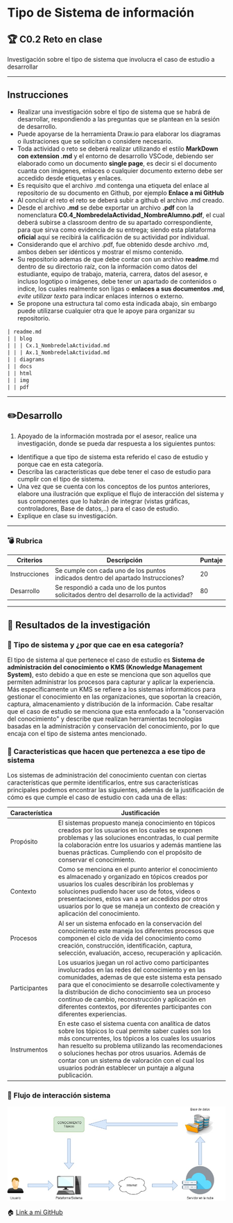 Tipo de Sistema de información
==============================

:trophy: C0.2 Reto en clase
--------------------------------------------------------------------------------------------------------------------------------------------------------------------------------------------------------------------------------------------------------------------------------------------------------------------------------------------------------------------------------------------------------------------------------------------------------------------------------------------------------------------------------------------------------------------------------------------------------------------------------------------------------------------------------------------------------------------------------------------------------------------------------------------------------------------------------------------------------------------------------------------------------------------------------------------------------------------------------------------------------------------------------------------------------------------------------------------------------------------------------------------------------------------------------------------------------------------------------------------------------------------------------------------------------------------------------------------------------------------------------------------------------------------------------------------------------------------------------------------------------------------------------------------------------------------------------------------------------------------------------------------------------------------------------------------------------------------------------------------------------------------------------------------------------------------------------------------------------------------------------------------------------------------------------------------------------------------------------------------------------------------------------------------------------------------------------------------------------------------------------------------------------------------------------------------------------------------------------------------------------------------------------------------------------------------------------------------------------------------------------------------------------------------------------------------------------------------------------------------------------------------------------------------------------------------------------------------------------------------------------------------------------------------------------------------------------------------------------------------------------------------------------------------------------------------------------------------------------------------------------------------------------------------------------------------------------------------------------------------------------------------------------------------------------------------------------------------------------------------------------------------------------------------------------------------------------------------------------------------------------------------------------------------------------------------------------------------------------------------------------------------------------------------------------------------------------------------------------------------------------------------------------------------------------------------------------------------------------------------------------------------------------------------------------------------------------------------------------------------------------------------------------------------------------------------------------------------------------------------------------------------------------------------------------------------------------------------------------------------------------------------------------------------------------------------------------------------------------------------------------------------------------------------------------------------------------------------------------------------------------------------------------------------------------------------------------------------------------------------------------------------------------------------------------------------------------------------------------------------------------------------------------------------------------------------------------------------------------------------------------------------------------------------------------------------------------------------------------------------------------------------------------------------------------------------------------------------------------------------------------------------------------------------------------------------------------------------------------------------------------------------------------------------------------------------------------------------------------------------------------------------------------------------------------------------------------------------------------------------------------------------------------------------------------------------------------------------------------------------------------------------------------------------------------------------------------------------------------------------------------------------------------------------------------------------------------------------------------------------------------------------------------------------------------------------------------------------------------------------------------------------------------------------------------------------------------------------------------------------------------------------------------------------------------------------------------------------------------------------------------------------------------------------------------------------------------------------------------------------------------------------------------------------------------------------------------------------------------------------------------------------------------------------------------------------------------------------------------------------------------------------------------------------------------------------------------------------------------------------------------------------------------------------------------------------------------------------------------------------------------------------------------------------------------------------------------------------------------------------------------------------------------------------------------------------------------------------------------------------------------------------------------------------------------------------------------------------------------------------------------------------------------------------------------------------------------------------------------------------------------------------------------------------------------------------------------------------------------------------------------------------------------------------------------------------------------------------------------------------------------------------------------------------------------------------------------------------------------------------------------------------------------------------------------------------------------------------------------------------------------------------------------------------------------------------------------------------

Investigación sobre el tipo de sistema que involucra el caso de estudio
a desarrollar

* * * * *

Instrucciones
-------------

-   Realizar una investigación sobre el tipo de sistema que se habrá de
    desarrollar, respondiendo a las preguntas que se plantean en la
    sesión de desarrollo.
-   Puede apoyarse de la herramienta Draw.io para elaborar los diagramas
    o ilustraciones que se solicitan o considere necesario.
-   Toda actividad o reto se deberá realizar utilizando el estilo
    **MarkDown con extension .md** y el entorno de desarrollo VSCode,
    debiendo ser elaborado como un documento **single page**, es decir
    si el documento cuanta con imágenes, enlaces o cualquier documento
    externo debe ser accedido desde etiquetas y enlaces.
-   Es requisito que el archivo .md contenga una etiqueta del enlace al
    repositorio de su documento en Github, por ejemplo **Enlace a mi
    GitHub**
-   Al concluir el reto el reto se deberá subir a github el archivo .md
    creado.
-   Desde el archivo **.md** se debe exportar un archivo **.pdf** con la
    nomenclatura **C0.4\_NombredelaActividad\_NombreAlumno.pdf**, el
    cual deberá subirse a classroom dentro de su apartado
    correspondiente, para que sirva como evidencia de su entrega; siendo
    esta plataforma **oficial** aquí se recibirá la calificación de su
    actividad por individual.
-   Considerando que el archivo .pdf, fue obtenido desde archivo .md,
    ambos deben ser idénticos y mostrar el mismo contenido.
-   Su repositorio ademas de que debe contar con un archivo
    **readme**.md dentro de su directorio raíz, con la información como
    datos del estudiante, equipo de trabajo, materia, carrera, datos del
    asesor, e incluso logotipo o imágenes, debe tener un apartado de
    contenidos o indice, los cuales realmente son ligas o **enlaces a
    sus documentos .md**, *evite utilizar texto* para indicar enlaces
    internos o externo.
-   Se propone una estructura tal como esta indicada abajo, sin embargo
    puede utilizarse cualquier otra que le apoye para organizar su
    repositorio.

``` {.hljs}
| readme.md
| | blog
| | | Cx.1_NombredelaActividad.md
| | | Ax.1_NombredelaActividad.md
| | diagrams
| | docs
| | html
| | img
| | pdf    
```

* * * * *

:pencil2:Desarrollo
-----------------------------------------------------------------------------------------------------------------------------------------------------------------------------------------------------------------------------------------------------------------------------------------------------------------------------------------------------------------------------------------------------------------------------------------------------------------------------------------------------------------------------------------------------------------------------------------------------------------------------------------------------------------------------------------------------------------------------------------------------------------------------------------------------------------------------------------------------------------------------------------------------------------------------------------------------------------------------------------------------------------------------------------------------------------------------------------------------------------------------------------------------------------------------------------------------------------------------------------------------------------------------------------------------------------------------------------------------------------------------------------------------------------------------------------------------------------------------------------------------------------------------------------------------------------------------------------------------------------------------------------------------------------------------------------------------------------------------------------------------------------------------------------------------------------------------------------------------------------------------------------------------------------------------------------------------------------------------------------------------------------------------------------------------------------------------------------------------------------------------------------------------------------------------------------------------------------------------------------------------------------------------------------------------------------------------------------------------------------------------------------------------------------------------------------------------------------------------------------------------------------------------------------------------------------------------------------------------------------------------------------------------------------------------------------------------------------------------------------------------------------------------------------------------------------------------------------------------------------------------------------------------------------------------------------------------------------------------------------------------------------------------------------------------------------------------------------------------------------------------------------------------------------------------------------------------------------------------------------------------------------------------------------------------------------------------------------------------------------------------------------------------------------------------------------------------------------------------------------------------------------------------------------------------------------------------------------------------------------------------------------------------------------------------------------------------------------------------------------------------------------------------------------------------------------------------------------------------------------------------------------------------------------------------------------------------------------------------------------------------------------------------------------------------------------------------------------------------------------------------------------------------------------------------------------------------------------------------------------------------------------------------------------------------------------------------------------------------------------------------------------------------------------------------------------------------------------------------------------------------------------------------------------------------------------------------------------------------------------------------------------------------------------------------------------------------------------------------------------------------------------------------------------------------------------------------------------------------------------------------------------------------------------------------------------------------------------------------------------------------------------------------------------------------------------------------------------------------------------------------------------------------------------------------------------------------------------------------------------------------------------------------------------------------------------------------------------------------------------------------------------------------------------------------------------------------------------------------------------------------------------------------------------------------------------------------------------------------------------------------------------------------------------------------------------------------------------------------------------------------------------------------------------------------------------------------------------------------------------------------------------------------------------------------------------------------------------------------------------------------------------------------------------------------------------------------------------------------------------

1.  Apoyado de la información mostrada por el asesor, realice una
    investigación, donde se pueda dar respuesta a los siguientes puntos:

-   Identifique a que tipo de sistema esta referido el caso de estudio y
    porque cae en esta categoría.
-   Describa las características que debe tener el caso de estudio para
    cumplir con el tipo de sistema.
-   Una vez que se cuenta con los conceptos de los puntos anteriores,
    elabore una ilustración que explique el flujo de interacción del
    sistema y sus componentes que lo habrán de integrar (vistas
    gráficas, controladores, Base de datos,..) para el caso de estudio.
-   Explique en clase su investigación.

* * * * *

### :bomb: Rubrica

  |Criterios      | Descripción                                                                                | Puntaje |
  |---------------| ------------------------------------------------------------------------------------------ |---------|
  |Instrucciones  |Se cumple con cada uno de los puntos indicados dentro del apartado Instrucciones?           | 20      |
  |Desarrollo     |Se respondió a cada uno de los puntos solicitados dentro del desarrollo de la actividad?    | 80      |
  
  ---
  
  ## :pushpin: Resultados de la investigación
  
  ### :mag_right: Tipo de sistema y ¿por que cae en esa categoría?

<!--- <p align="justify"> -->
El tipo de sistema al que pertenece el caso de estudio es **Sistema de administración del conocimiento o KMS (Knowledge Management System)**, esto debido a que en este se menciona que son aquellos que permiten administrar los procesos para capturar y aplicar la experiencia. Más específicamente un KMS se refiere a los sistemas informáticos para gestionar el conocimiento en las organizaciones, que soportan la creación, captura, almacenamiento y distribución de la información. Cabe resaltar que el caso de estudio se menciona que esta ennfocado a la "conservación del conocimiento" y describe que realizan herramientas tecnologías basadas en la administración y conservación del conocimiento, por lo que encaja con el tipo de sistema antes mencionado.
<!--- </p> -->

  ### :pencil: Caracteristicas que hacen que pertenezca a ese tipo de sistema
  
 Los sistemas de administración del conocimiento cuentan con ciertas características que permite identificarlos, entre sus características principales podemos encontrar las siguientes, además de la justificación de cómo es que cumple el caso de estudio con cada una de ellas:

| Característica | Justificación                                                                                                                                                                                                                                                                                                                                                                                                 |
|----------------|---------------------------------------------------------------------------------------------------------------------------------------------------------------------------------------------------------------------------------------------------------------------------------------------------------------------------------------------------------------------------------------------------------------|
| Propósito      | El sistemas propuesto maneja conocimiento en tópicos creados por los usuarios en los cuales se exponen problemas y las soluciones encontradas, lo cual permite la colaboración entre los usuarios y además mantiene las buenas prácticas. Cumpliendo con el propósito de conservar el conocimiento.                                                                                                           |
| Contexto       | Como se menciona en el punto anterior el conocimiento es almacenado y organizado en tópicos creados por usuarios los cuales describirán los problemas y soluciones pudiendo hacer uso de fotos, videos o presentaciones, estos van a ser accedidos por otros usuarios por lo que se maneja un contexto de creación y aplicación del conocimiento.                                                             |
| Procesos       | Al ser un sistema enfocado en la conservación del conocimiento este maneja los diferentes procesos que componen el ciclo de vida del conocimiento como creación, construcción, identificación, captura, selección, evaluación, acceso, recuperación y aplicación.                                                                                                                                             |
| Participantes  | Los usuarios juegan un rol activo como participantes involucrados en las redes del conocimiento y en las comunidades, ademas de que este sistema esta pensado para que el conocimiento se desarrolle colectivamente y la distribución de dicho conocimiento sea un proceso continuo de cambio, reconstrucción y aplicación en diferentes contextos, por diferentes participantes con diferentes experiencias. |
| Instrumentos   | En este caso el sistema cuenta con analítica de datos sobre los tópicos lo cual permite saber cuales son los más concurrentes, los tópicos a los cuales los usuarios han resuelto su problema utilizando las recomendaciones o soluciones hechas por otros usuarios. Además de contar con un sistema de valoración con el cual los usuarios podrán establecer un puntaje a alguna publicación.                |



  ### :arrows_counterclockwise: Flujo de interacción sistema
  
  ![Flujo del sistema](https://github.com/CesarArred/Analisis_Avanzado_de_Software/blob/main/img/C0.2%20flujodelsistema.jpg?raw=true)

:house:
[Link a mi GitHub](https://github.com/CesarArred/Analisis_Avanzado_de_Software)
